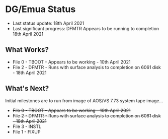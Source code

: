 # DG/Emua Status

* Last status update: 18th April 2021
* Last significant progress: DFMTR Appears to be running to completion 18th April 2021

## What Works?
* File 0 - TBOOT - Appears to be working - 10th April 2021
* File 2 - DFMTR - Runs with surface analysis to completion on 6061 disk - 18th April 2021
  
## What's Next?
Initial milestones are to run from image of AOS/VS 7.73 system tape image...
* ~~File 0 - TBOOT - Appears to be working - 10th April 2021~~
* ~~File 2 - DFMTR - Runs with surface analysis to completion on 6061 disk - 18th April 2021~~
* File 3 - INSTL 
* File 1 - FIXUP 

